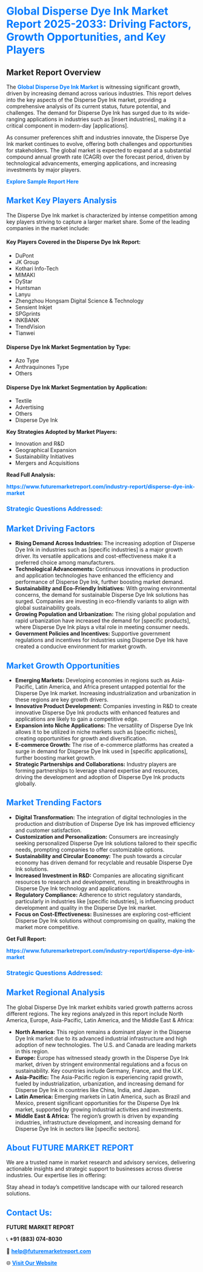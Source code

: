 <h1 style="color: #007BFF;">Global Disperse Dye Ink Market Report 2025-2033: Driving Factors, Growth Opportunities, and Key Players</h1>

<section id="overview">
<h2>Market Report Overview</h2>
<p>The <a href="https://www.futuremarketreport.com/industry-report/disperse-dye-ink-market" style="color: #007BFF; text-decoration: none;"><strong>Global Disperse Dye Ink Market</strong></a> is witnessing significant growth, driven by increasing demand across various industries. This report delves into the key aspects of the Disperse Dye Ink market, providing a comprehensive analysis of its current status, future potential, and challenges. The demand for Disperse Dye Ink has surged due to its wide-ranging applications in industries such as [insert industries], making it a critical component in modern-day [applications].</p>
<p>As consumer preferences shift and industries innovate, the Disperse Dye Ink market continues to evolve, offering both challenges and opportunities for stakeholders. The global market is expected to expand at a substantial compound annual growth rate (CAGR) over the forecast period, driven by technological advancements, emerging applications, and increasing investments by major players.</p>
</section>

<section id="overview">
<p><a href="https://www.futuremarketreport.com/request-sample/reportId=111888" style="color: #007BFF; text-decoration: none;"><strong>Explore Sample Report Here</strong></a></p>
</section>

<section id="key-players">
<h2 style="color: #007BFF;">Market Key Players Analysis</h2>
<p>The Disperse Dye Ink market is characterized by intense competition among key players striving to capture a larger market share. Some of the leading companies in the market include:</p>
<h4>Key Players Covered in the Disperse Dye Ink Report:</h4>
<ul><li>DuPont</li><li>JK Group</li><li>Kothari Info-Tech</li><li>MIMAKI</li><li>DyStar</li><li>Huntsman</li><li>Lanyu</li><li>Zhengzhou Hongsam Digital Science &amp; Technology</li><li>Sensient Inkjet</li><li>SPGprints</li><li>INKBANK</li><li>TrendVision</li><li>Tianwei</li></ul>
<h4>Disperse Dye Ink Market Segmentation by Type:</h4>
<ul><li>Azo Type</li><li>Anthraquinones Type</li><li>Others</li></ul>

<h4>Disperse Dye Ink Market Segmentation by Application:</h4>
<ul><li>Textile</li><li>Advertising</li><li>Others</li><li>Disperse Dye Ink</li></ul>
<p><strong>Key Strategies Adopted by Market Players:</strong></p>
<ul>
<li>Innovation and R&D</li>
<li>Geographical Expansion</li>
<li>Sustainability Initiatives</li>
<li>Mergers and Acquisitions</li>
</ul>
</section>

<section>
<p><strong>Read Full Analysis: </strong></p><a href="https://www.futuremarketreport.com/industry-report/disperse-dye-ink-market" style="color: #007BFF; text-decoration: none;"><strong>https://www.futuremarketreport.com/industry-report/disperse-dye-ink-market</strong></a>
<h3 style="color: #007BFF;">Strategic Questions Addressed:</h3>
</section>

<section id="driving-factors">
<h2 style="color: #007BFF;">Market Driving Factors</h2>
<ul>
<li><strong>Rising Demand Across Industries:</strong> The increasing adoption of Disperse Dye Ink in industries such as [specific industries] is a major growth driver. Its versatile applications and cost-effectiveness make it a preferred choice among manufacturers.</li>
<li><strong>Technological Advancements:</strong> Continuous innovations in production and application technologies have enhanced the efficiency and performance of Disperse Dye Ink, further boosting market demand.</li>
<li><strong>Sustainability and Eco-Friendly Initiatives:</strong> With growing environmental concerns, the demand for sustainable Disperse Dye Ink solutions has surged. Companies are investing in eco-friendly variants to align with global sustainability goals.</li>
<li><strong>Growing Population and Urbanization:</strong> The rising global population and rapid urbanization have increased the demand for [specific products], where Disperse Dye Ink plays a vital role in meeting consumer needs.</li>
<li><strong>Government Policies and Incentives:</strong> Supportive government regulations and incentives for industries using Disperse Dye Ink have created a conducive environment for market growth.</li>
</ul>
</section>

<section id="growth-opportunities">
<h2 style="color: #007BFF;">Market Growth Opportunities</h2>
<ul>
<li><strong>Emerging Markets:</strong> Developing economies in regions such as Asia-Pacific, Latin America, and Africa present untapped potential for the Disperse Dye Ink market. Increasing industrialization and urbanization in these regions are key growth drivers.</li>
<li><strong>Innovative Product Development:</strong> Companies investing in R&D to create innovative Disperse Dye Ink products with enhanced features and applications are likely to gain a competitive edge.</li>
<li><strong>Expansion into Niche Applications:</strong> The versatility of Disperse Dye Ink allows it to be utilized in niche markets such as [specific niches], creating opportunities for growth and diversification.</li>
<li><strong>E-commerce Growth:</strong> The rise of e-commerce platforms has created a surge in demand for Disperse Dye Ink used in [specific applications], further boosting market growth.</li>
<li><strong>Strategic Partnerships and Collaborations:</strong> Industry players are forming partnerships to leverage shared expertise and resources, driving the development and adoption of Disperse Dye Ink products globally.</li>
</ul>
</section>

<section id="trending-factors">
<h2 style="color: #007BFF;">Market Trending Factors</h2>
<ul>
<li><strong>Digital Transformation:</strong> The integration of digital technologies in the production and distribution of Disperse Dye Ink has improved efficiency and customer satisfaction.</li>
<li><strong>Customization and Personalization:</strong> Consumers are increasingly seeking personalized Disperse Dye Ink solutions tailored to their specific needs, prompting companies to offer customizable options.</li>
<li><strong>Sustainability and Circular Economy:</strong> The push towards a circular economy has driven demand for recyclable and reusable Disperse Dye Ink solutions.</li>
<li><strong>Increased Investment in R&D:</strong> Companies are allocating significant resources to research and development, resulting in breakthroughs in Disperse Dye Ink technology and applications.</li>
<li><strong>Regulatory Compliance:</strong> Adherence to strict regulatory standards, particularly in industries like [specific industries], is influencing product development and quality in the Disperse Dye Ink market.</li>
<li><strong>Focus on Cost-Effectiveness:</strong> Businesses are exploring cost-efficient Disperse Dye Ink solutions without compromising on quality, making the market more competitive.</li>
</ul>
</section>

<section>
<p><strong>Get Full Report: </strong></p><a href="https://www.futuremarketreport.com/industry-report/disperse-dye-ink-market" style="color: #007BFF; text-decoration: none;"><strong>https://www.futuremarketreport.com/industry-report/disperse-dye-ink-market</strong></a>
<h3 style="color: #007BFF;">Strategic Questions Addressed:</h3>
</section>


<section id="regional-analysis">
<h2 style="color: #007BFF;">Market Regional Analysis</h2>
<p>The global Disperse Dye Ink market exhibits varied growth patterns across different regions. The key regions analyzed in this report include North America, Europe, Asia-Pacific, Latin America, and the Middle East & Africa:</p>
<ul>
<li><strong>North America:</strong> This region remains a dominant player in the Disperse Dye Ink market due to its advanced industrial infrastructure and high adoption of new technologies. The U.S. and Canada are leading markets in this region.</li>
<li><strong>Europe:</strong> Europe has witnessed steady growth in the Disperse Dye Ink market, driven by stringent environmental regulations and a focus on sustainability. Key countries include Germany, France, and the U.K.</li>
<li><strong>Asia-Pacific:</strong> The Asia-Pacific region is experiencing rapid growth, fueled by industrialization, urbanization, and increasing demand for Disperse Dye Ink in countries like China, India, and Japan.</li>
<li><strong>Latin America:</strong> Emerging markets in Latin America, such as Brazil and Mexico, present significant opportunities for the Disperse Dye Ink market, supported by growing industrial activities and investments.</li>
<li><strong>Middle East & Africa:</strong> The region’s growth is driven by expanding industries, infrastructure development, and increasing demand for Disperse Dye Ink in sectors like [specific sectors].</li>
</ul>
</section>

<footer>
<h2 style="color: #007BFF;">About FUTURE MARKET REPORT</h2>
<p>We are a trusted name in market research and advisory services, delivering actionable insights and strategic support to businesses across diverse industries. Our expertise lies in offering:</p>

<p>Stay ahead in today’s competitive landscape with our tailored research solutions.</p>

<h2 style="color: #007BFF;">Contact Us:</h2>
<p><strong>FUTURE MARKET REPORT</strong></p>
<p>📞 <strong>+91 (883) 074-8030</strong></p>
<p>📧 <strong><a href="mailto:help@futuremarketreport.com" style="color: #007BFF;">help@futuremarketreport.com</a></strong></p>
<p>🌐 <strong><a href="https://www.futuremarketreport.com/" style="color: #007BFF;">Visit Our Website</a></strong></p>
</footer>
